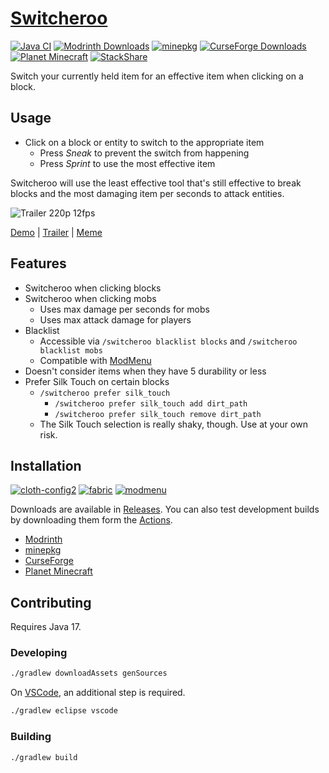# [Switcheroo](https://github.com/NatoBoram/switcheroo/)

[![Java CI](https://github.com/NatoBoram/switcheroo/actions/workflows/gradle.yaml/badge.svg)](https://github.com/NatoBoram/switcheroo/actions/workflows/gradle.yaml)
[![Modrinth Downloads](https://img.shields.io/badge/dynamic/json?color=1bd96a&label=Modrinth&query=downloads&suffix=%20downloads&url=https%3A%2F%2Fapi.modrinth.com%2Fv2%2Fproject%2Fwq6HaMZG)](https://modrinth.com/mod/switcheroo)
[![minepkg](https://img.shields.io/badge/dynamic/json?color=ff9800&label=minepkg&query=stats.totalDownloads&suffix=%20downloads&url=https%3A%2F%2Fapi.preview.minepkg.io%2Fv1%2Fprojects%2Fswitcheroo)](https://preview.minepkg.io/projects/switcheroo)
[![CurseForge Downloads](https://img.shields.io/badge/dynamic/json?color=f16436&label=CurseForge&query=downloads.total&suffix=%20downloads&url=https%3A%2F%2Fapi.cfwidget.com%2F441128)](https://www.curseforge.com/minecraft/mc-mods/switcheroo)
[![Planet Minecraft](https://img.shields.io/badge/Planet%20Minecraft-download-3366cc)](https://www.planetminecraft.com/mod/switcheroo-5459816/)
[![StackShare](https://img.shields.io/badge/tech-stack-0690fa.svg?style=flat)](https://stackshare.io/NatoBoram/switcheroo)

Switch your currently held item for an effective item when clicking on a block.

## Usage

- Click on a block or entity to switch to the appropriate item
  - Press _Sneak_ to prevent the switch from happening
  - Press _Sprint_ to use the most effective item

Switcheroo will use the least effective tool that's still effective to break blocks and the most damaging item per seconds
to attack entities.

![Trailer 220p 12fps](https://gitlab.com/NatoBoram/switcheroo/uploads/29726077fd22da26064d0a261b0d2ed1/switcheroo_3.gif)

[Demo](https://www.youtube.com/watch?v=JnvHyhDPlpY) | [Trailer](https://www.youtube.com/watch?v=SpE6-4D1x28) | [Meme](https://www.youtube.com/watch?v=2Wm2cTkdJzk)

## Features

- Switcheroo when clicking blocks
- Switcheroo when clicking mobs
  - Uses max damage per seconds for mobs
  - Uses max attack damage for players
- Blacklist
  - Accessible via `/switcheroo blacklist blocks` and `/switcheroo blacklist mobs`
  - Compatible with [ModMenu](https://github.com/TerraformersMC/ModMenu)
- Doesn't consider items when they have 5 durability or less
- Prefer Silk Touch on certain blocks
  - `/switcheroo prefer silk_touch`
    - `/switcheroo prefer silk_touch add dirt_path`
    - `/switcheroo prefer silk_touch remove dirt_path`
  - The Silk Touch selection is really shaky, though. Use at your own risk.

## Installation

[![cloth-config2](https://img.shields.io/badge/Cloth%20Config%20API-11.0.98-9cff55)](https://github.com/shedaniel/cloth-config)
[![fabric](https://img.shields.io/badge/Fabric%20API-0.83.0-dbd0b4)](https://github.com/FabricMC/fabric)
[![modmenu](https://img.shields.io/badge/Mod%20Menu-7.0.0-134bff)](https://github.com/TerraformersMC/ModMenu)

Downloads are available in [Releases](https://github.com/NatoBoram/switcheroo/releases). You can also test
development builds by downloading them form the [Actions](https://github.com/NatoBoram/switcheroo/actions).

- [Modrinth](https://modrinth.com/mod/switcheroo)
- [minepkg](https://preview.minepkg.io/projects/switcheroo)
- [CurseForge](https://www.curseforge.com/minecraft/mc-mods/switcheroo)
- [Planet Minecraft](https://www.planetminecraft.com/mod/switcheroo-5459816)

## Contributing

Requires Java 17.

### Developing

```bash
./gradlew downloadAssets genSources
```

On [VSCode](https://code.visualstudio.com), an additional step is required.

```bash
./gradlew eclipse vscode
```

### Building

```bash
./gradlew build
```

